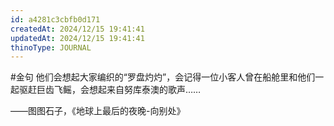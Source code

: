 ```yaml
---
id: a4281c3cbfb0d171
createdAt: 2024/12/15 19:41:41
updatedAt: 2024/12/15 19:41:41
thinoType: JOURNAL
---
```

#金句 他们会想起大家编织的“罗盘灼灼”，会记得一位小客人曾在船舱里和他们一起驱赶巨齿飞鳐，会想起来自努库泰澳的歌声……

——图图石子，《地球上最后的夜晚-向别处》